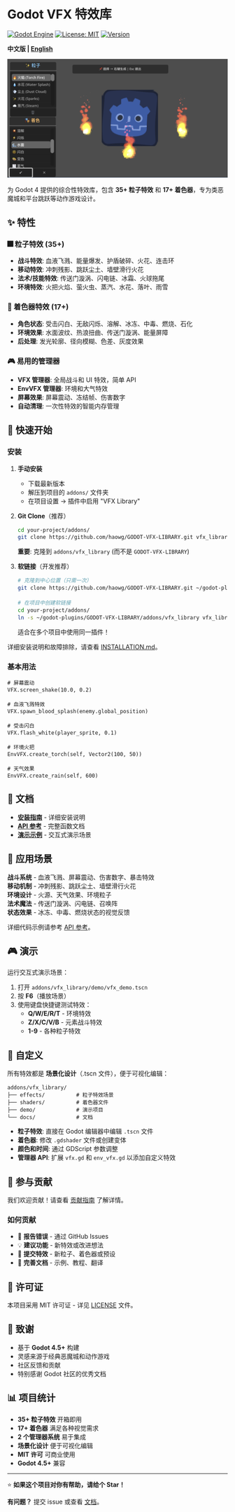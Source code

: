 # Godot VFX 特效库

[![Godot Engine](https://img.shields.io/badge/Godot-4.5+-blue.svg)](https://godotengine.org)
[![License: MIT](https://img.shields.io/badge/License-MIT-yellow.svg)](https://opensource.org/licenses/MIT)
[![Version](https://img.shields.io/badge/version-1.0.0-green.svg)](https://github.com/yourusername/godot-vfx-library/releases)

**中文版 | [English](README.md)**

![VFX 特效库预览](preview.png)

为 Godot 4 提供的综合性特效库，包含 **35+ 粒子特效** 和 **17+ 着色器**，专为类恶魔城和平台跳跃等动作游戏设计。

## ✨ 特性

### 🎆 粒子特效 (35+)

- **战斗特效**: 血液飞溅、能量爆发、护盾破碎、火花、连击环
- **移动特效**: 冲刺残影、跳跃尘土、墙壁滑行火花
- **法术/技能特效**: 传送门漩涡、闪电链、冰霜、火球拖尾
- **环境特效**: 火把火焰、萤火虫、蒸汽、水花、落叶、雨雪

### 🎨 着色器特效 (17+)

- **角色状态**: 受击闪白、无敌闪烁、溶解、冰冻、中毒、燃烧、石化
- **环境效果**: 水面波纹、热浪扭曲、传送门漩涡、能量屏障
- **后处理**: 发光轮廓、径向模糊、色差、灰度效果

### 🎮 易用的管理器

- **VFX 管理器**: 全局战斗和 UI 特效，简单 API
- **EnvVFX 管理器**: 环境和大气特效
- **屏幕效果**: 屏幕震动、冻结帧、伤害数字
- **自动清理**: 一次性特效的智能内存管理

## 🚀 快速开始

### 安装

1. **手动安装**
   - 下载最新版本
   - 解压到项目的 `addons/` 文件夹
   - 在项目设置 → 插件中启用 "VFX Library"

2. **Git Clone**（推荐）
   ```bash
   cd your-project/addons/
   git clone https://github.com/haowg/GODOT-VFX-LIBRARY.git vfx_library
   ```
   **重要**: 克隆到 `addons/vfx_library` (而不是 `GODOT-VFX-LIBRARY`)

3. **软链接**（开发推荐）
   ```bash
   # 克隆到中心位置（只需一次）
   git clone https://github.com/haowg/GODOT-VFX-LIBRARY.git ~/godot-plugins/GODOT-VFX-LIBRARY
   
   # 在项目中创建软链接
   cd your-project/addons/
   ln -s ~/godot-plugins/GODOT-VFX-LIBRARY/addons/vfx_library vfx_library
   ```
   适合在多个项目中使用同一插件！

详细安装说明和故障排除，请查看 [INSTALLATION.md](INSTALLATION.md)。

### 基本用法

```gdscript
# 屏幕震动
VFX.screen_shake(10.0, 0.2)

# 血液飞溅特效
VFX.spawn_blood_splash(enemy.global_position)

# 受击闪白
VFX.flash_white(player_sprite, 0.1)

# 环境火把
EnvVFX.create_torch(self, Vector2(100, 50))

# 天气效果
EnvVFX.create_rain(self, 600)
```

## 📖 文档

- **[安装指南](INSTALLATION.md)** - 详细安装说明
- **[API 参考](API_REFERENCE.md)** - 完整函数文档
- **[演示示例](addons/vfx_library/demo/)** - 交互式演示场景

## 🎯 应用场景

**战斗系统** - 血液飞溅、屏幕震动、伤害数字、暴击特效  
**移动机制** - 冲刺残影、跳跃尘土、墙壁滑行火花  
**环境设计** - 火源、天气效果、环境粒子  
**法术魔法** - 传送门漩涡、闪电链、召唤阵  
**状态效果** - 冰冻、中毒、燃烧状态的视觉反馈

详细代码示例请参考 [API 参考](API_REFERENCE.md)。

## 🎮 演示

运行交互式演示场景：

1. 打开 `addons/vfx_library/demo/vfx_demo.tscn`
2. 按 **F6**（播放场景）
3. 使用键盘快捷键测试特效：
   - **Q/W/E/R/T** - 环境特效
   - **Z/X/C/V/B** - 元素战斗特效
   - **1-9** - 各种粒子特效

## 🎨 自定义

所有特效都是 **场景化设计**（.tscn 文件），便于可视化编辑：

```
addons/vfx_library/
├── effects/          # 粒子特效场景
├── shaders/          # 着色器文件
├── demo/             # 演示项目
└── docs/             # 文档
```

- **粒子特效**: 直接在 Godot 编辑器中编辑 `.tscn` 文件
- **着色器**: 修改 `.gdshader` 文件或创建变体
- **颜色和时间**: 通过 GDScript 参数调整
- **管理器 API**: 扩展 `vfx.gd` 和 `env_vfx.gd` 以添加自定义特效

## 🤝 参与贡献

我们欢迎贡献！请查看 [贡献指南](CONTRIBUTING.md) 了解详情。

### 如何贡献

- 🐛 **报告错误** - 通过 GitHub Issues
- 💡 **建议功能** - 新特效或改进想法
- 🎨 **提交特效** - 新粒子、着色器或预设
- 📖 **完善文档** - 示例、教程、翻译

## 📝 许可证

本项目采用 MIT 许可证 - 详见 [LICENSE](LICENSE) 文件。

## 🙏 致谢

- 基于 **Godot 4.5+** 构建
- 灵感来源于经典恶魔城和动作游戏
- 社区反馈和贡献
- 特别感谢 Godot 社区的优秀文档

## 📊 项目统计

- **35+ 粒子特效** 开箱即用
- **17+ 着色器** 满足各种视觉需求
- **2 个管理器系统** 易于集成
- **场景化设计** 便于可视化编辑
- **MIT 许可** 可商业使用
- **Godot 4.5+** 兼容

---

⭐ **如果这个项目对你有帮助，请给个 Star！**

**有问题？** 提交 issue 或查看 [文档](API_REFERENCE.md)。